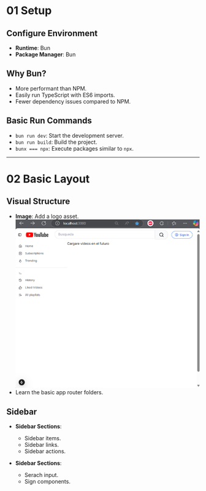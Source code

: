 # 01 Setup

## Configure Environment

- **Runtime**: Bun
- **Package Manager**: Bun

## Why Bun?

- More performant than NPM.
- Easily run TypeScript with ES6 imports.
- Fewer dependency issues compared to NPM.

## Basic Run Commands

- `bun run dev`: Start the development server.
- `bun run build`: Build the project.
- `bunx === npx`: Execute packages similar to `npx`.

---

# 02 Basic Layout

## Visual Structure

- **Image**: Add a logo asset.
![Dashboard](./public/prueba%201.png)
- Learn the basic app router folders.

## Sidebar

- **Sidebar Sections**:
  - Sidebar items.
  - Sidebar links.
  - Sidebar actions.

- **Sidebar Sections**:
  - Serach input.
  - Sign components.

